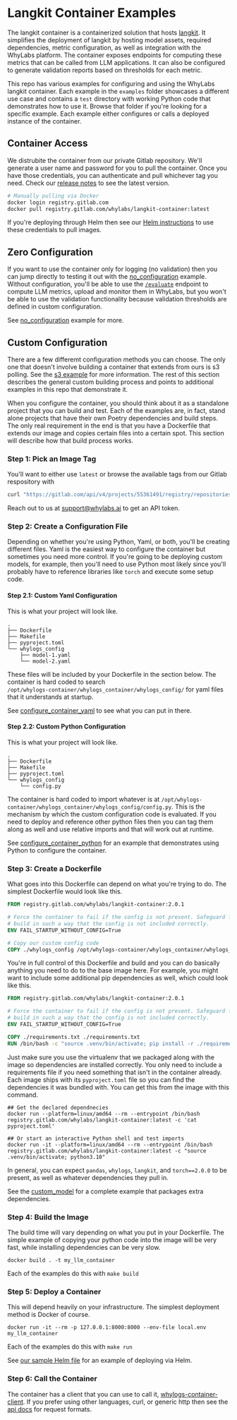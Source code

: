 # Langkit Container Examples

The langkit container is a containerized solution that hosts [langkit](https://github.com/whylabs/langkit). It simplifies the deployment of
langkit by hosting model assets, required dependencies, metric configuration, as well as integration with the WhyLabs platform. The
container exposes endpoints for computing these metrics that can be called from LLM applications. It can also be configured to generate
validation reports based on thresholds for each metric.

This repo has various examples for configuring and using the WhyLabs langkit container. Each example in the `examples` folder showcases a
different use case and contains a `test` directory with working Python code that demonstrates how to use it. Browse that folder if you're
looking for a specific example. Each example either configures or calls a deployed instance of the container.

## Container Access

We distrubite the container from our private Gitlab repository. We'll generate a user name and password for you to pull the container. Once
you have those credentials, you can authenticate and pull whichever tag you need. Check our [release notes][release_notes] to see the latest
version.

```bash
# Manually pulling via Docker
docker login registry.gitlab.com
docker pull registry.gitlab.com/whylabs/langkit-container:latest
```

If you're deploying through Helm then see our [Helm
instructions](https://github.com/whylabs/charts/tree/mainline/charts/langkit#credentials) to use these credentials to pull images.

## Zero Configuration

If you want to use the container only for logging (no validation) then you can jump directly to testing it out with the
[no_configuration][no_config] example. Without configuration, you'll be able to use the [`/evaluate`][api_docs_evaluate] endpoint to
compute LLM metrics, upload and monitor them in WhyLabs, but you won't be able to use the validation functionality because validation
thresholds are defined in custom configuration.

See [no_configuration][no_config] example for more.

## Custom Configuration

There are a few differemt configuration methods you can choose. The only one that doesn't involve building a container that extends from
ours is s3 polling. See the [s3 example][s3_config] for more information. The rest of this section describes the general custom building
process and points to additional examples in this repo that demonstrate it.

When you configure the container, you should think about it as a standalone project that you can build and test. Each of the examples are,
in fact, stand alone projects that have their own Poetry dependencies and build steps. The only real requirement in the end is that you have
a Dockerfile that extends our image and copies certain files into a certain spot. This section will describe how that build process works.

### Step 1: Pick an Image Tag

You'll want to either use `latest` or browse the available tags from our Gitlab respository with

```bash
curl "https://gitlab.com/api/v4/projects/55361491/registry/repositories/6125233/tags" --header "PRIVATE-TOKEN: <api token>"
```

Reach out to us at support@whylabs.ai to get an API token.

### Step 2: Create a Configuration File

Depending on whether you're using Python, Yaml, or both, you'll be creating different files. Yaml is the easiest way to configure the
container but sometimes you need more control. If you're going to be deploying custom models, for example, then you'll need to use Python
most likely since you'll probably have to reference libraries like `torch` and execute some setup code.

#### Step 2.1: Custom Yaml Configuration

This is what your project will look like.

```
.
├── Dockerfile
├── Makefile
├── pyproject.toml
└── whylogs_config
    ├── model-1.yaml
    └── model-2.yaml
```

These files will be included by your Dockerfile in the section below. The container is hard coded to search  
`/opt/whylogs-container/whylogs_container/whylogs_config/` for yaml files that it understands at startup.

See [configure_container_yaml][configure_container_yaml] to see what you can put in there.

#### Step 2.2: Custom Python Configuration

This is what your project will look like.

```
.
├── Dockerfile
├── Makefile
├── pyproject.toml
└── whylogs_config
    └── config.py
```

The container is hard coded to import whatever is at `/opt/whylogs-container/whylogs_container/whylogs_config/config.py`. This is the
mechanism by which the custom configuration code is evaluated. If you need to deploy and reference other python files then you can tag them
along as well and use relative imports and that will work out at runtime.

See [configure_container_python][configure_container_python] for an example that demonstrates using Python to configure the container.

### Step 3: Create a Dockerfile

What goes into this Dockerfile can depend on what you're trying to do. The simplest Dockerfile would look like this.

```Dockerfile
FROM registry.gitlab.com/whylabs/langkit-container:2.0.1

# Force the container to fail if the config is not present. Safeguard for messing up the
# build in such a way that the config is not included correctly.
ENV FAIL_STARTUP_WITHOUT_CONFIG=True

# Copy our custom config code
COPY ./whylogs_config /opt/whylogs-container/whylogs_container/whylogs_config/
```

You're in full control of this Dockerfile and build and you can do basically anything you need to do to the base image here. For example,
you might want to include some additional pip dependencies as well, which could look like this.

```Dockerfile
FROM registry.gitlab.com/whylabs/langkit-container:2.0.1

# Force the container to fail if the config is not present. Safeguard for messing up the
# build in such a way that the config is not included correctly.
ENV FAIL_STARTUP_WITHOUT_CONFIG=True

COPY ./requirements.txt ./requirements.txt
RUN /bin/bash -c "source .venv/bin/activate; pip install -r ./requirements.txt"
```

Just make sure you use the virtualenv that we packaged along with the image so dependencies are installed correctly. You only need to
include a requirements file if you need something that isn't in the container already. Each image ships with its `pyproject.toml` file so
you can find the dependencies it was bundled with. You can get this from the image with this command.

```
## Get the declared dependnecies
docker run --platform=linux/amd64 --rm --entrypoint /bin/bash registry.gitlab.com/whylabs/langkit-container:latest -c 'cat pyproject.toml'

## Or start an interactive Python shell and test imports
docker run -it --platform=linux/amd64 --rm --entrypoint /bin/bash registry.gitlab.com/whylabs/langkit-container:latest -c "source .venv/bin/activate; python3.10"
```

In general, you can expect `pandas`, `whylogs`, `langkit`, and `torch==2.0.0` to be present, as well as whatever dependencies
they pull in.

See the [custom_model][custom_model] for a complete example that packages extra dependencies.

### Step 4: Build the Image

The build time will vary depending on what you put in your Dockerfile. The simple example of copying your python code into the image will be
very fast, while installing dependencies can be very slow.

```
docker build . -t my_llm_container
```

Each of the examples do this with `make build`

### Step 5: Deploy a Container

This will depend heavily on your infrastructure. The simplest deployment method is Docker of course.

```
docker run -it --rm -p 127.0.0.1:8000:8000 --env-file local.env my_llm_container
```

Each of the examples do this with `make run`

See [our sample Helm file][helm_llm_file] for an example of deploying via Helm.

### Step 6: Call the Container

The container has a client that you can use to call it, [whylogs-container-client][python-container-client]. If you prefer using other
languages, curl, or generic http then see the [api docs][api_docs] for request formats.

<!-- Links -->

[configure_container_python]: https://github.com/whylabs/langkit-container-examples/tree/master/examples/configure_container_python
[configure_container_yaml]: https://github.com/whylabs/langkit-container-examples/tree/master/examples/configure_container_yaml
[custom_model]: https://github.com/whylabs/langkit-container-examples/tree/master/examples/custom_model
[no_config]: https://github.com/whylabs/langkit-container-examples/tree/master/examples/no_configuration
[s3_config]: https://github.com/whylabs/langkit-container-examples/tree/master/examples/s3_configuration
[api_docs]: https://whylabs.github.io/whylogs-container-python-docs/whylogs-container-python.html
[api_docs_evaluate]: https://whylabs.github.io/whylogs-container-python-docs/whylogs-container-python.html#operation/evaluate
[python-container-client]: https://pypi.org/project/whylogs-container-client/
[helm_repo]: https://github.com/whylabs/charts
[helm_llm_file]: https://github.com/whylabs/charts/tree/mainline/charts/langkit
[release_notes]: https://github.com/whylabs/langkit-container-examples/blob/master/RELEASE_NOTES.md

